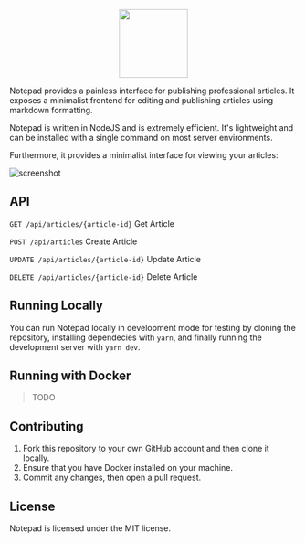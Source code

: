 <p align="center">
  <img src="https://i.imgur.com/yduVWCu.png" height="120" />
</p>

Notepad provides a painless interface for publishing professional articles. It exposes a minimalist frontend for
editing and publishing articles using markdown formatting.

Notepad is written in NodeJS and is extremely efficient. It's lightweight and can be installed with a single command on
most server environments.

Furthermore, it provides a minimalist interface for viewing your articles:

![screenshot](https://i.imgur.com/SWAd3SF.png)

## API

`GET /api/articles/{article-id}` Get Article

`POST /api/articles` Create Article

`UPDATE /api/articles/{article-id}` Update Article

`DELETE /api/articles/{article-id}` Delete Article

## Running Locally

You can run Notepad locally in development mode for testing by cloning the repository, installing dependecies with `yarn`, and finally running the development server with `yarn dev`.

## Running with Docker

> TODO

## Contributing

1. Fork this repository to your own GitHub account and then clone it locally.
2. Ensure that you have Docker installed on your machine.
3. Commit any changes, then open a pull request.

## License

Notepad is licensed under the MIT license.
